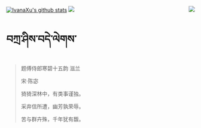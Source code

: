 [![IvanaXu's github stats](https://github-readme-stats.vercel.app/api?username=IvanaXu&show_icons=true&theme=vue-dark)](https://github.com/anuraghazra/github-readme-stats)
<img align="right" src="https://github-readme-stats.vercel.app/api/top-langs/?username=IvanaXu&langs_count=7&theme=graywhite" />
<img src="https://github-readme-stats.vercel.app/api/wakatime?username=IvanaXu&layout=compact&langs_count=6&theme=vue-dark&&custom_title=Programming Times(Jul 29 2021-)" />
# བཀྲ་ཤིས་བདེ་ལེགས་
> 题傅侍郎寒碧十五韵 滋兰
>
> 宋·陈宓
>
> 猗猗深林中，有类事谨独。
> 
> 采弃信所遭，幽芳孰荣辱。
> 
> 苦与群卉殊，千年犹有馥。